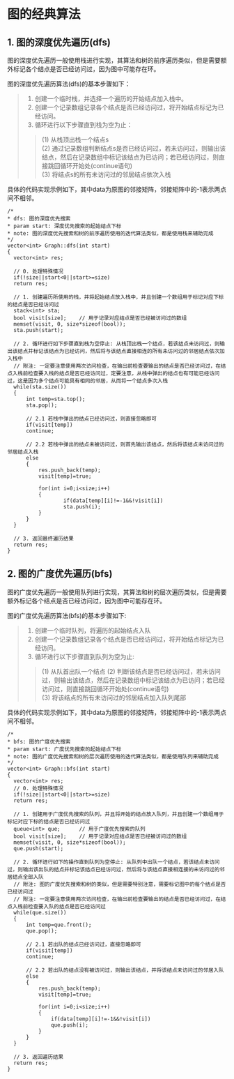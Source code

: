   # 图的经典算法

  ## 1. 图的深度优先遍历(dfs)
  图的深度优先遍历一般使用栈进行实现，其算法和树的前序遍历类似，但是需要额外标记各个结点是否已经访问过，因为图中可能存在环。
  
  图的深度优先遍历算法(dfs)的基本步骤如下：
  > 1. 创建一个临时栈，并选择一个遍历的开始结点加入栈中。
  > 2. 创建一个记录数组记录各个结点是否已经访问过，将开始结点标记为已经访问。
  > 3. 循环进行以下步骤直到栈为空为止：
  >> (1) 从栈顶出栈一个结点s  
  >> (2) 通过记录数组判断结点s是否已经访问过，若未访问过，则输出该结点，然后在记录数组中标记该结点为已访问；若已经访问过，则直接跳回循环开始处(continue语句)  
  >> (3) 将结点s的所有未访问过的邻居结点依次入栈  
  
  具体的代码实现示例如下，其中data为原图的邻接矩阵，邻接矩阵中的-1表示两点间不相邻。
  
  ```
/*
 * dfs: 图的深度优先搜索
 * param start: 深度优先搜索的起始结点下标
 * note: 图的深度优先搜索和树的前序遍历使用的迭代算法类似，都是使用栈来辅助完成
*/
vector<int> Graph::dfs(int start)
{
    vector<int> res;
    
    // 0. 处理特殊情况
    if(!size||start<0||start>=size)
    return res;

    // 1. 创建遍历所使用的栈，并将起始结点放入栈中，并且创建一个数组用于标记对应下标的结点是否已经访问过
    stack<int> sta;
    bool visit[size];    // 用于记录对应结点是否已经被访问过的数组
    memset(visit, 0, size*sizeof(bool));
    sta.push(start);

    // 2. 循环进行如下步骤直到栈为空停止: 从栈顶出栈一个结点，若该结点未访问过，则输出该结点并标记该结点为已经访问，然后将与该结点直接相连的所有未访问过的邻居结点依次加入栈中 
    // 附注: 一定要注意使用两次访问检查，在输出前检查要输出的结点是否已经访问过，在结点入栈前检查要入栈的结点是否已经访问过，定要注意，从栈中弹出的结点也有可能已经访问过，这是因为多个结点可能具有相同的邻居，从而将一个结点多次入栈 
    while(sta.size())
    {
        int temp=sta.top();
        sta.pop();
        
        // 2.1 若栈中弹出的结点已经访问过，则直接忽略即可
        if(visit[temp])   
        continue;
        
        // 2.2 若栈中弹出的结点未被访问过，则首先输出该结点，然后将该结点未访问过的邻居结点入栈 
        else
        {
        	res.push_back(temp);
        	visit[temp]=true;

        	for(int i=0;i<size;i++)
        	{
            	    if(data[temp][i]!=-1&&!visit[i])
            	    sta.push(i);
        	}
        }
    }

    // 3. 返回最终遍历结果
    return res;
}

  ```
  
  ## 2. 图的广度优先遍历(bfs)
  图的广度优先遍历一般使用队列进行实现，其算法和树的层次遍历类似，但是需要额外标记各个结点是否已经访问过，因为图中可能存在环。
  
  图的广度优先遍历算法(bfs)的基本步骤如下:
  > 1. 创建一个临时队列，将遍历的起始结点入队
  > 2. 创建一个记录数组记录各个结点是否已经访问过，将开始结点标记为已经访问。
  > 3. 循环进行以下步骤直到队列为空为止:
  >> (1) 从队首出队一个结点
  >> (2) 判断该结点是否已经访问过，若未访问过，则输出该结点，然后在记录数组中标记该结点为已访问；若已经访问过，则直接跳回循环开始处(continue语句)  
  >> (3) 将该结点的所有未访问过的邻居结点加入队列尾部
  
  
  具体的代码实现示例如下，其中data为原图的邻接矩阵，邻接矩阵中的-1表示两点间不相邻。
  
  ```
  /*
 * bfs: 图的广度优先搜索
 * param start: 广度优先搜索的起始结点下标
 * note: 图的广度优先搜索和树的层次遍历使用的迭代算法类似，都是使用队列来辅助完成
*/
vector<int> Graph::bfs(int start)
{
    vector<int> res;    
    // 0. 处理特殊情况
    if(!size||start<0||start>=size)
    return res;

    // 1. 创建用于广度优先搜索的队列，并且将开始的结点放入队列，并且创建一个数组用于标记对应下标的结点是否已经访问过
    queue<int> que;      // 用于广度优先搜索的队列
    bool visit[size];    // 用于记录对应结点是否已经被访问过的数组
    memset(visit, 0, size*sizeof(bool));
    que.push(start);

    // 2. 循环进行如下的操作直到队列为空停止: 从队列中出队一个结点，若该结点未访问过，则输出该出队的结点并标记该结点已经访问过，然后将与该结点直接相连接的未访问过的邻居结点全部入队
    // 附注: 图的广度优先搜索和树的类似，但是需要特别注意，需要标记图中的每个结点是否已经访问过
    // 附注: 一定要注意使用两次访问检查，在输出前检查要输出的结点是否已经访问过，在结点入栈前检查要入队的结点是否已经访问过 
    while(que.size())
    {
        int temp=que.front();
        que.pop();
        
        // 2.1 若出队的结点已经访问过，直接忽略即可 
        if(visit[temp])
        continue; 
        
        // 2.2 若出队的结点没有被访问过，则输出该结点，并将该结点未访问过的邻居入队 
        else
        {
        	res.push_back(temp);
        	visit[temp]=true;

        	for(int i=0;i<size;i++)
        	{
            	if(data[temp][i]!=-1&&!visit[i])
            	que.push(i);
        	}
		}
    }

    // 3. 返回遍历结果
    return res;
}
  ```
  

